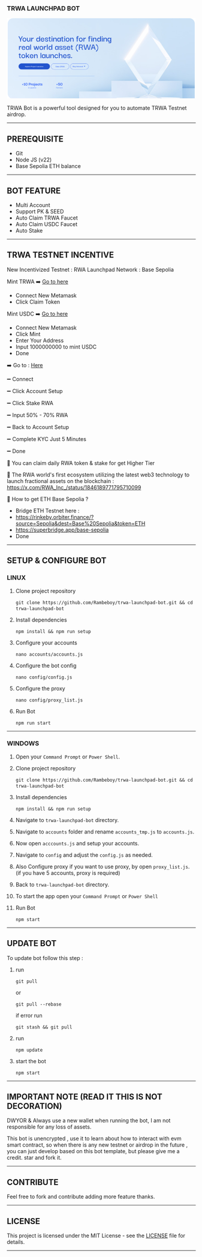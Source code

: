 ### TRWA LAUNCHPAD BOT

![TRWA](assets/img1.png)

TRWA Bot is a powerful tool designed for you to automate TRWA Testnet airdrop.

---

## PREREQUISITE

- Git
- Node JS (v22)
- Base Sepolia ETH balance

---

## BOT FEATURE
- Multi Account 
- Support PK & SEED
- Auto Claim TRWA Faucet
- Auto Claim USDC Faucet
- Auto Stake


---

## TRWA TESTNET INCENTIVE

New Incentivized Testnet : RWA Launchpad
Network : Base Sepolia

Mint TRWA 
➡️ [Go to here](https://sepolia.basescan.org/address/0x219BA210Ef31613390df886763099D0eD35aa6B8#writeContract)
- Connect New Metamask 
- Click Claim Token


Mint USDC 
➡️ [Go to here](https://base-sepolia.blockscout.com/address/0x6Ac3aB54Dc5019A2e57eCcb214337FF5bbD52897?tab=write_contract)
- Connect New Metamask 
- Click Mint
- Enter Your Address 
- Input 1000000000 to mint USDC 
- Done


➡️ Go to : [Here](https://launch.rwa.inc/)

➖ Connect

➖ Click Account Setup

➖ Click Stake RWA

➖ Input 50% - 70% RWA

➖ Back to Account Setup

➖ Complete KYC Just 5 Minutes

➖ Done

📌 You can claim daily RWA token & stake for get Higher Tier

📌 The RWA world's first ecosystem utilizing the latest web3 technology to launch fractional assets on the blockchain : https://x.com/RWA_Inc_/status/1846189771795710099

📌 How to get ETH Base Sepolia ?
- Bridge ETH Testnet here : 
- https://rinkeby.orbiter.finance/?source=Sepolia&dest=Base%20Sepolia&token=ETH
- https://superbridge.app/base-sepolia
- Done


---

## SETUP & CONFIGURE BOT

### LINUX

1. Clone project repository
   ```
   git clone https://github.com/Rambeboy/trwa-launchpad-bot.git && cd trwa-launchpad-bot
   ```
2. Install dependencies
   ```
   npm install && npm run setup
   ```
3. Configure your accounts
   ```
   nano accounts/accounts.js
   ```
4. Configure the bot config
   ```
   nano config/config.js
   ```
5. Configure the proxy
   ```
   nano config/proxy_list.js
   ```
6. Run Bot
   ```
   npm run start
   ```
   
---

### WINDOWS

1. Open your `Command Prompt` or `Power Shell`.

2. Clone project repository
   ```
   git clone https://github.com/Rambeboy/trwa-launchpad-bot.git && cd trwa-launchpad-bot
   ```
3. Install dependencies
   ```
   npm install && npm run setup
   ```
5. Navigate to `trwa-launchpad-bot` directory. 
6. Navigate to `accounts` folder and rename `accounts_tmp.js` to `accounts.js`.
7. Now open `acccounts.js` and setup your accounts.
8. Navigate to `config` and adjust the `config.js` as needed.
9. Also Configure proxy if you want to use proxy, by open `proxy_list.js`. (if you have 5 accounts, proxy is required)
10. Back to `trwa-launchpad-bot` directory.
11. To start the app open your `Command Prompt` or `Power Shell`
12. Run Bot
    ```
    npm start
    ```

---

## UPDATE BOT

To update bot follow this step :
1. run
   ```
   git pull
   ```
   or
   ```
   git pull --rebase
   ```
   if error run
   ```
   git stash && git pull
   ```
2. run
   ```
   npm update
   ```
2. start the bot
   ```
   npm start
   ```

---

## IMPORTANT NOTE (READ IT THIS IS NOT DECORATION)
DWYOR & Always use a new wallet when running the bot, I am not responsible for any loss of assets.

This bot is unencrypted , use it to learn about how to interact with evm smart contract, so when there is any new testnet or airdrop in the future , you can just develop based on this bot template, but please give me a credit. star and fork it.

---

## CONTRIBUTE

Feel free to fork and contribute adding more feature thanks.

---

## LICENSE

This project is licensed under the MIT License - see the [LICENSE](LICENSE) file for details.

---
